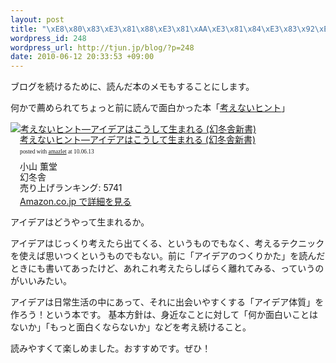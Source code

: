 ```yaml
--- 
layout: post
title: "\xE8\x80\x83\xE3\x81\x88\xE3\x81\xAA\xE3\x81\x84\xE3\x83\x92\xE3\x83\xB3\xE3\x83\x88"
wordpress_id: 248
wordpress_url: http://tjun.jp/blog/?p=248
date: 2010-06-12 20:33:53 +09:00
---
```

ブログを続けるために、読んだ本のメモもすることにします。

何かで薦められてちょっと前に読んで面白かった本「<a href="http://www.amazon.co.jp/gp/product/4344980069?ie=UTF8&tag=tjun-22&linkCode=as2&camp=247&creative=7399&creativeASIN=4344980069">考えないヒント</a>」

<div class="amazlet-box" style="margin-bottom:0px;"><div class="amazlet-image" style="float:left;"><a href="http://www.amazon.co.jp/exec/obidos/ASIN/4344980069/tjun-22/ref=nosim/" name="amazletlink" target="_blank"><img src="http://ecx.images-amazon.com/images/I/31GKACXH77L._SL160_.jpg" alt="考えないヒント―アイデアはこうして生まれる (幻冬舎新書)" style="border: none;" /></a></div><div class="amazlet-info" style="float:left;margin-left:15px;line-height:120%"><div class="amazlet-name" style="margin-bottom:10px;line-height:120%"><a href="http://www.amazon.co.jp/exec/obidos/ASIN/4344980069/tjun-22/ref=nosim/" name="amazletlink" target="_blank">考えないヒント―アイデアはこうして生まれる (幻冬舎新書)</a><div class="amazlet-powered-date" style="font-size:7pt;margin-top:5px;font-family:verdana;line-height:120%">posted with <a href="http://www.amazlet.com/browse/ASIN/4344980069/tjun-22/ref=nosim/" title="考えないヒント―アイデアはこうして生まれる (幻冬舎新書)" target="_blank">amazlet</a> at 10.06.13</div></div><div class="amazlet-detail">小山 薫堂 <br />幻冬舎 <br />売り上げランキング: 5741<br /></div><div class="amazlet-link" style="margin-top: 5px"><a href="http://www.amazon.co.jp/exec/obidos/ASIN/4344980069/tjun-22/ref=nosim/" name="amazletlink" target="_blank">Amazon.co.jp で詳細を見る</a></div></div><div class="amazlet-footer" style="clear: left"></div></div>

アイデアはどうやって生まれるか。

アイデアはじっくり考えたら出てくる、というものでもなく、考えるテクニックを使えば思いつくというものでもない。前に「アイデアのつくりかた」を読んだときにも書いてあったけど、あれこれ考えたらしばらく離れてみる、っていうのがいいみたい。

アイデアは日常生活の中にあって、それに出会いやすくする「アイデア体質」を作ろう！という本です。
基本方針は、身近なことに対して「何か面白いことはないか」「もっと面白くならないか」などを考え続けること。

読みやすくて楽しめました。おすすめです。ぜひ！
